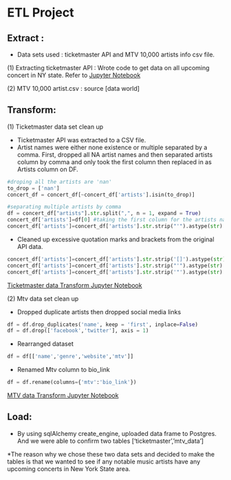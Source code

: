 # ETL Project


## Extract : 

* Data sets used : ticketmaster API and MTV 10,000 artists info csv file.

(1) Extracting ticketmaster API : Wrote code to get data on all upcoming concert in NY state. Refer to [Jupyter Notebook](ticketmaster_extract.ipynb)

(2) MTV 10,000 artist.csv : source [data world]

## Transform:

(1) Ticketmaster data set clean up
* Ticketmaster API was extracted to a CSV file.
* Artist names were either none existence or multiple separated by a comma. First, dropped all NA artist names and then separated artists column by comma and only took the first column then replaced in as Artists column on DF.
``` python
#droping all the artists are 'nan'
to_drop = ['nan']
concert_df = concert_df[~concert_df['artists'].isin(to_drop)]

#separating multiple artists by comma
df = concert_df["artists"].str.split(",", n = 1, expand = True)
concert_df['artists']=df[0] #taking the first column for the artists name
concert_df['artists']=concert_df['artists'].str.strip("'").astype(str) #one more clean up 
```
* Cleaned up excessive quotation marks and brackets from the original API data.
``` python
concert_df['artists']=concert_df['artists'].str.strip('[]').astype(str)
concert_df['artists']=concert_df['artists'].str.strip("'").astype(str)
concert_df['artists']=concert_df['artists'].str.strip('"').astype(str)
```
[Ticketmaster data Transform Jupyter Notebook](ticketmaster_sqltrans.ipynb)
  
(2) Mtv data set clean up
* Dropped duplicate artists then dropped social media links
``` python
df = df.drop_duplicates('name', keep = 'first', inplace=False)
df = df.drop(['facebook','twitter'], axis = 1)
```
* Rearranged dataset
``` python
df = df[['name','genre','website','mtv']]
```
* Renamed Mtv column to bio_link
``` python
df = df.rename(columns={'mtv':'bio_link'})
```
[MTV data Transform Jupyter Notebook](mtv_data_ETL.ipynb)

## Load: 
* By using sqlAlchemy create_engine, uploaded data frame to Postgres. And we were able to confirm two tables [‘ticketmaster’,’mtv_data’]

*The reason why we chose these two data sets and decided to make the tables is that we wanted to see if any notable music artists have any upcoming concerts in New York State area. 




